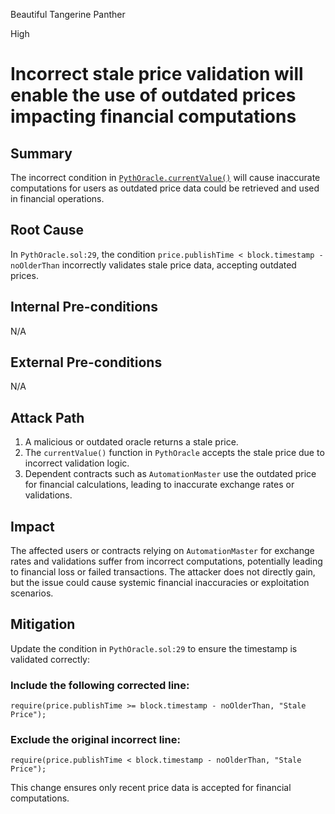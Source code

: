 Beautiful Tangerine Panther

High

# Incorrect stale price validation will enable the use of outdated prices impacting financial computations

## Summary  
The incorrect condition in [`PythOracle.currentValue()`](https://github.com/sherlock-audit/2024-11-oku/blob/e844037b3fcd8288efe10a2f1cf43e62bad7b4e1/oku-custom-order-types/contracts/oracle/External/PythOracle.sol#L29) will cause inaccurate computations for users as outdated price data could be retrieved and used in financial operations.  

## Root Cause  
In `PythOracle.sol:29`, the condition `price.publishTime < block.timestamp - noOlderThan` incorrectly validates stale price data, accepting outdated prices.  

## Internal Pre-conditions  
N/A  

## External Pre-conditions  
N/A  

## Attack Path  
1. A malicious or outdated oracle returns a stale price.  
2. The `currentValue()` function in `PythOracle` accepts the stale price due to incorrect validation logic.  
3. Dependent contracts such as `AutomationMaster` use the outdated price for financial calculations, leading to inaccurate exchange rates or validations.  

## Impact  
The affected users or contracts relying on `AutomationMaster` for exchange rates and validations suffer from incorrect computations, potentially leading to financial loss or failed transactions. The attacker does not directly gain, but the issue could cause systemic financial inaccuracies or exploitation scenarios.  

## Mitigation  
Update the condition in `PythOracle.sol:29` to ensure the timestamp is validated correctly:

### Include the following corrected line:

```solidity
require(price.publishTime >= block.timestamp - noOlderThan, "Stale Price");
```
### Exclude the original incorrect line:
```solidity
require(price.publishTime < block.timestamp - noOlderThan, "Stale Price");
```
This change ensures only recent price data is accepted for financial computations.
